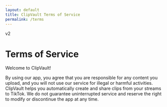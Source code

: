 ```yaml
---
layout: default
title: ClipVault Terms of Service
permalink: /terms
---
```

v2

# Terms of Service

Welcome to ClipVault!

By using our app, you agree that you are responsible for any content you upload, and you will not use our service for illegal or harmful activities. ClipVault helps you automatically create and share clips from your streams to TikTok. We do not guarantee uninterrupted service and reserve the right to modify or discontinue the app at any time.


